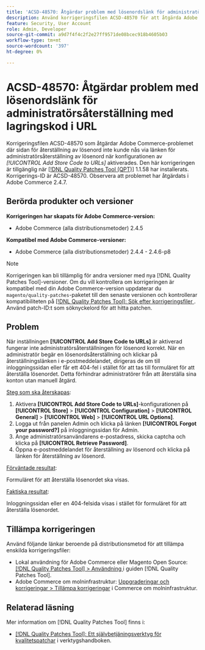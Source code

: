 ```yaml
---
title: 'ACSD-48570: Åtgärdar problem med lösenordslänk för administratörsåterställning med lagringskod i URL'
description: Använd korrigeringsfilen ACSD-48570 för att åtgärda Adobe Commerce-problemet där det inte gick att få åtkomst till återställningssidan via länken för lösenord för administratörsåterställning när konfigurationen för [!UICONTROL Add Store Code to URLs] var aktiverad.
feature: Security, User Account
role: Admin, Developer
source-git-commit: a9d7f4f4c2f2e27ff9571de08bcec918b4605b03
workflow-type: tm+mt
source-wordcount: '397'
ht-degree: 0%

---
```


# ACSD-48570: Åtgärdar problem med lösenordslänk för administratörsåterställning med lagringskod i URL

Korrigeringsfilen ACSD-48570 som åtgärdar Adobe Commerce-problemet där sidan för återställning av lösenord inte kunde nås via länken för administratörsåterställning av lösenord när konfigurationen av *[!UICONTROL Add Store Code to URLs]* aktiverades. Den här korrigeringen är tillgänglig när [[!DNL Quality Patches Tool (QPT)]](/help/tools/quality-patches-tool/quality-patches-tool-to-self-serve-quality-patches.md) 1.1.58 har installerats. Korrigerings-ID är ACSD-48570. Observera att problemet har åtgärdats i Adobe Commerce 2.4.7.

## Berörda produkter och versioner

**Korrigeringen har skapats för Adobe Commerce-version:**

* Adobe Commerce (alla distributionsmetoder) 2.4.5

**Kompatibel med Adobe Commerce-versioner:**

* Adobe Commerce (alla distributionsmetoder) 2.4.4 - 2.4.6-p8

>[!NOTE]
>
>Korrigeringen kan bli tillämplig för andra versioner med nya [!DNL Quality Patches Tool]-versioner. Om du vill kontrollera om korrigeringen är kompatibel med din Adobe Commerce-version uppdaterar du `magento/quality-patches`-paketet till den senaste versionen och kontrollerar kompatibiliteten på [[!DNL Quality Patches Tool]: Sök efter korrigeringsfiler ](https://experienceleague.adobe.com/tools/commerce-quality-patches/index.html?lang=sv-SE). Använd patch-ID:t som söknyckelord för att hitta patchen.

## Problem

När inställningen **[!UICONTROL Add Store Code to URLs]** är aktiverad fungerar inte administratörsåterställningen för lösenord korrekt.
När en administratör begär en lösenordsåterställning och klickar på återställningslänken i e-postmeddelandet, dirigeras de om till inloggningssidan eller får ett 404-fel i stället för att tas till formuläret för att återställa lösenordet. Detta förhindrar administratörer från att återställa sina konton utan manuell åtgärd.

<u>Steg som ska återskapas</u>:

1. Aktivera **[!UICONTROL Add Store Code to URLs]**-konfigurationen på **[!UICONTROL Store]** > **[!UICONTROL Configuration]** > **[!UICONTROL General]** > **[!UICONTROL Web]** > **[!UICONTROL URL Options]**.
1. Logga ut från panelen Admin och klicka på länken **[!UICONTROL Forgot your password?]** på inloggningssidan för Admin.
1. Ange administratörsanvändarens e-postadress, skicka captcha och klicka på **[!UICONTROL Retrieve Password]**.
1. Öppna e-postmeddelandet för återställning av lösenord och klicka på länken för återställning av lösenord.

<u>Förväntade resultat</u>:

Formuläret för att återställa lösenordet ska visas.

<u>Faktiska resultat</u>:

Inloggningssidan eller en 404-felsida visas i stället för formuläret för att återställa lösenordet.

## Tillämpa korrigeringen

Använd följande länkar beroende på distributionsmetod för att tillämpa enskilda korrigeringsfiler:

* Lokal användning för Adobe Commerce eller Magento Open Source: [[!DNL Quality Patches Tool] > Användning ](/help/tools/quality-patches-tool/usage.md) i guiden [!DNL Quality Patches Tool].
* Adobe Commerce om molninfrastruktur: [Uppgraderingar och korrigeringar > Tillämpa korrigeringar](https://experienceleague.adobe.com/docs/commerce-cloud-service/user-guide/develop/upgrade/apply-patches.html?lang=sv-SE) i Commerce om molninfrastruktur.

## Relaterad läsning

Mer information om [!DNL Quality Patches Tool] finns i:

* [[!DNL Quality Patches Tool]: Ett självbetjäningsverktyg för kvalitetspatchar](/help/tools/quality-patches-tool/quality-patches-tool-to-self-serve-quality-patches.md) i verktygshandboken.
